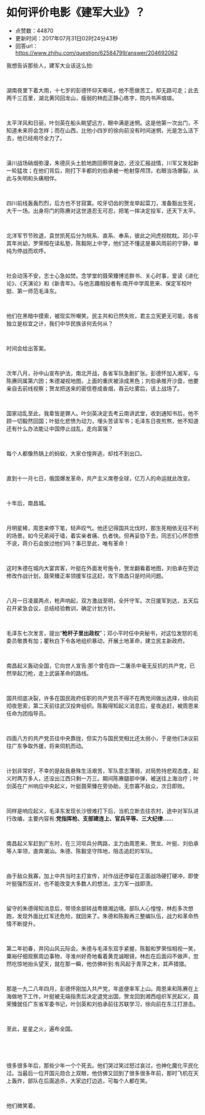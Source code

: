 # 如何评价电影《建军大业》？
- 点赞数：44870
- 更新时间：2017年07月31日02时24分43秒
- 回答url：https://www.zhihu.com/question/62584799/answer/204692062
<body>
 <p data-pid="Dtio3GYd">我想告诉那些人，建军大业该这么拍:</p>
 <p class="ztext-empty-paragraph"><br></p>
 <p data-pid="5St55THV">湖南夜里下着大雨，十七岁的彭德怀仰天嘶吼，他不愿做苦工，却无路可走；此去两千三百里，湖北黄冈回龙山，瘦弱的林彪正静心练字，院内书声琅琅。</p>
 <p class="ztext-empty-paragraph"><br></p>
 <p data-pid="Qtv_lGFq">太平洋风和日丽，叶剑英在船头眺望远方，眼中满是迷惘。这是他第一次出门，不知道未来将会怎样；而在山西，比他小四岁的徐向前没有时间迷惘，光是怎么活下去，他已经用尽全力了。</p>
 <p class="ztext-empty-paragraph"><br></p>
 <p data-pid="K-4i2b7l">滇川战场硝烟弥漫，朱德灰头土脸地跑回蔡锷身边，还没汇报战情，川军又发起新一轮猛攻；在他们背后，刚打下丰都的刘伯承被一枪射穿颅顶，右眼当场爆裂，从此与失明和头痛相伴。</p>
 <p class="ztext-empty-paragraph"><br></p>
 <p data-pid="zs5-BC0R">四川前线轰轰烈烈，后方也不甘寂寞。咬牙切齿的贺龙举起菜刀，准备豁出生死，大干一场。出身将门的陈赓对这世道忍无可忍，把笔一摔决定投军，还天下太平。</p>
 <p class="ztext-empty-paragraph"><br></p>
 <p data-pid="84pjc84A">北洋军节节败退，袁世凯死后分为皖系、直系、奉系，彼此之间虎视眈眈。邓小平其年尚幼，罗荣桓在读私塾，陈毅刚上中学，他们还不懂这是暴风雨前的宁静，单纯为停战而欢呼。</p>
 <p class="ztext-empty-paragraph"><br></p>
 <p data-pid="t0DX6ERx">社会动荡不安，志士心急如焚。念学堂的聂荣臻博览群书、关心时事，爱读《进化论》、《天演论》和《新青年》。与他志趣相投者有:南开中学周恩来、保定军校叶挺、第一师范毛泽东。</p>
 <p class="ztext-empty-paragraph"><br></p>
 <p data-pid="pap-HWek">他们在黑暗中摸索，被现实所嘲笑。民主共和已然失败，君主立宪更无可能，各省独立是权宜之计，我们中华民族该何去何从？</p>
 <p class="ztext-empty-paragraph"><br></p>
 <p data-pid="uQX4WNW1">时间会给出答案。</p>
 <p class="ztext-empty-paragraph"><br></p>
 <p data-pid="ch-_kVmZ">次年八月，孙中山宣布护法，南北开战，各省军队急剧扩张。彭德怀加入湘军，与陈赓同属第六团；朱德凝视地图，上面的重庆被涂成黑色；刘伯承推开沙盘，他要亲自去前线视察；贺龙把送来的密信卷成香烟，吞云吐雾后，该上战场了。</p>
 <p class="ztext-empty-paragraph"><br></p>
 <p data-pid="SNDfUPWp">国家动乱至此，我辈皆是罪人。叶剑英决定去考云南讲武堂，收到通知书后，他不顾一切毅然回国；叶挺化悲愤为动力，埋头苦读军书；毛泽东日夜煎熬，他不知道还有什么办法能让中国停止战乱，走向富强？</p>
 <p class="ztext-empty-paragraph"><br></p>
 <p data-pid="-J3sPm-5">每个人都像热锅上的蚂蚁，大家仓惶奔逃，却找不到出口。</p>
 <p class="ztext-empty-paragraph"><br></p>
 <p data-pid="TH9t6OEj">直到十一月七日，俄国爆发革命，共产主义席卷全球，亿万人的命运就此改变。</p>
 <p class="ztext-empty-paragraph"><br></p>
 <p data-pid="wDbLNAgl">十年后，南昌城。</p>
 <p class="ztext-empty-paragraph"><br></p>
 <p data-pid="DxsSefNo">月明星稀，周恩来停下笔，轻声叹气。他还记得国共北伐时，那生死相依无往不利的场景。如今兄弟阋于墙，着实亲者痛、仇者快。但再妥协下去，同志们心怀怨愤不说，蒋介石会放过他们吗？事已至此，唯有革命！</p>
 <p class="ztext-empty-paragraph"><br></p>
 <p data-pid="lIVAWPO7">这时朱德在城内大宴宾客，叶挺在外面发号施令，贺龙翻看着地图，刘伯承在旁边修改作战计划，聂荣臻正率领援军往这赶，攻下南昌只是时间问题。</p>
 <p class="ztext-empty-paragraph"><br></p>
 <p data-pid="QP12qLBj">八月一日凌晨两点，枪声响起，双方激战至明，全歼守军。次日援军到达，五天后召开紧急会议，总结经验教训，确定计划方针。</p>
 <p class="ztext-empty-paragraph"><br></p>
 <p data-pid="a6TtI_CD">毛泽东七次发言，提出“<b>枪杆子里出政权</b>”；邓小平时任中央秘书，对这位发怒的毛委员敬畏有加；瞿秋白下令各地组织暴动，开展土地革命，建立民主新政府。</p>
 <p class="ztext-empty-paragraph"><br></p>
 <p data-pid="zPZi39-b">南昌起义轰动全国，它向世人宣告:那个曾在四一二屠杀中毫无反抗的共产党，已然举起刀枪，走上武装革命的路线。</p>
 <p class="ztext-empty-paragraph"><br></p>
 <p data-pid="tZIPNiu0">国共彻底决裂，许多在国民政府任职的共产党员不得不在两党间做出选择，徐向前彻夜思索，第二天前往武汉投奔组织。陈毅得知起义消息后，星夜追赶，被周恩来任命为团指导员。</p>
 <p class="ztext-empty-paragraph"><br></p>
 <p data-pid="yxUV9fax">四面八方的共产党员往中央靠拢，但实力与国民党相比还太弱小，于是他们决议前往广东争取外援，将来伺机而动。</p>
 <p class="ztext-empty-paragraph"><br></p>
 <p data-pid="AmyFY_mL">计划非常好，不幸的是敌我悬殊生活艰苦，军队意志薄弱，对局势持悲观态度，起义时两万多人，还没出江西只剩一万三。期间陈赓腿部中弹，被送往上海治疗；叶剑英在广州响应中央起义，叶挺聂荣臻在旁协助，无奈寡不敌众，次日即败。</p>
 <p class="ztext-empty-paragraph"><br></p>
 <p data-pid="Isu6baKD">同样是响应起义，毛泽东发现长沙很难打下后，当机立断去往农村，途中对军队进行改编，主要内容有:<b>党指挥枪、支部建连上、官兵平等、三大纪律……</b></p>
 <p class="ztext-empty-paragraph"><br></p>
 <p data-pid="lPRmxDUX">南昌起义军赶到广东时，在三河坝兵分两路，主力由周恩来、贺龙、叶挺、刘伯承等人率领，直奔潮汕。朱德、陈毅坚守阵地，阻击追赶的军队。</p>
 <p class="ztext-empty-paragraph"><br></p>
 <p data-pid="KqT31kM8">由于敌众我寡，加上中共当时主打宣传，对作战还停留在正面战场硬打硬冲，即使叶挺强烈反对，也不能改变大多数人的想法，主力军一战即溃。</p>
 <p class="ztext-empty-paragraph"><br></p>
 <p data-pid="Qj_IjybP">留守的朱德得知消息后，带领余部转战粤赣湘边境。部队人心惶惶，林彪多次想跑，发现外面比红军还危险，就回来了。朱德和陈毅再三整编队伍，战力和革命热情不断提升。</p>
 <p class="ztext-empty-paragraph"><br></p>
 <p data-pid="nSSaCRwD">第二年初春，井冈山风云际会。朱德与毛泽东双手紧握，陈毅和罗荣恒相视一笑，粟裕仔细观察周边事物，寻淮州好奇地看着黄克诚眼镜，林彪在后面闷不做声，忽然吃惊地抬头望天，就在那一瞬，他仿佛听到:有风起于青萍之末，其声猎猎。</p>
 <p class="ztext-empty-paragraph"><br></p>
 <p data-pid="UBvbbBlG">那是一九二八年四月，彭德怀刚加入共产党，年底便率军上山。周恩来和陈赓在上海做地下工作，叶挺被无端指责后决定退党出国，贺龙回到湘西组织军民起义，聂荣臻就任广东省军委书记，叶剑英和刘伯承前往苏联学习，徐向前在东江打游击。</p>
 <p class="ztext-empty-paragraph"><br></p>
 <p data-pid="04Tt5Mrl">至此，星星之火，遍布全国。</p>
 <p class="ztext-empty-paragraph"><br></p>
 <p class="ztext-empty-paragraph"><br></p>
 <p data-pid="RiWwQc76">很多很多年后，那些少年一个个死去。他们哭过笑过怒过哀过，也神化魔化平民化过。当最后一位开国元勋合上双眼，他仿佛又回到了很多很多年前，那时飞机在天上轰炸，部队在后面追杀，大家边打边逃，可每个人都在笑。</p>
 <p class="ztext-empty-paragraph"><br></p>
 <p data-pid="eFsjQ07S">他们微笑着。</p>
</body>